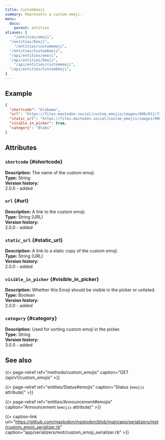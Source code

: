 ```yaml
---
title: CustomEmoji
summary: Represents a custom emoji.
menu:
  docs:
    parent: entities
aliases: [
	"/entities/emoji",
  "/entities/Emoji",
	"/entities/customemoji",
  "/entities/CustomEmoji",
  "/api/entities/emoji",
  "/api/entities/Emoji",
	"/api/entities/customemoji",
  "/api/entities/CustomEmoji",
]
---
```


## Example

```json
{
  "shortcode": "blobaww",
  "url": "https://files.mastodon.social/custom_emojis/images/000/011/739/original/blobaww.png",
  "static_url": "https://files.mastodon.social/custom_emojis/images/000/011/739/static/blobaww.png",
  "visible_in_picker": true,
  "category": "Blobs"
}
```

## Attributes

### `shortcode` {#shortcode}

**Description:** The name of the custom emoji.\
**Type:** String\
**Version history:**\
2.0.0 - added

### `url` {#url}

**Description:** A link to the custom emoji.\
**Type:** String (URL)\
**Version history:**\
2.0.0 - added

### `static_url` {#static_url}

**Description:** A link to a static copy of the custom emoji.\
**Type:** String (URL)\
**Version history:**\
2.0.0 - added

### `visible_in_picker` {#visible_in_picker}

**Description:** Whether this Emoji should be visible in the picker or unlisted.\
**Type:** Boolean\
**Version history:**\
2.0.0 - added

### `category` {#category}

**Description:** Used for sorting custom emoji in the picker.\
**Type:** String\
**Version history:**\
3.0.0 - added

## See also

{{< page-relref ref="methods/custom_emojis" caption="GET /api/v1/custom_emojis" >}}

{{< page-relref ref="entities/Status#emojis" caption="Status (`emojis` attribute)" >}}

{{< page-relref ref="entities/Announcement#emojis" caption="Announcement (`emojis` attribute)" >}}

{{< caption-link url="https://github.com/mastodon/mastodon/blob/main/app/serializers/rest/custom_emoji_serializer.rb" caption="app/serializers/rest/custom_emoji_serializer.rb" >}}





